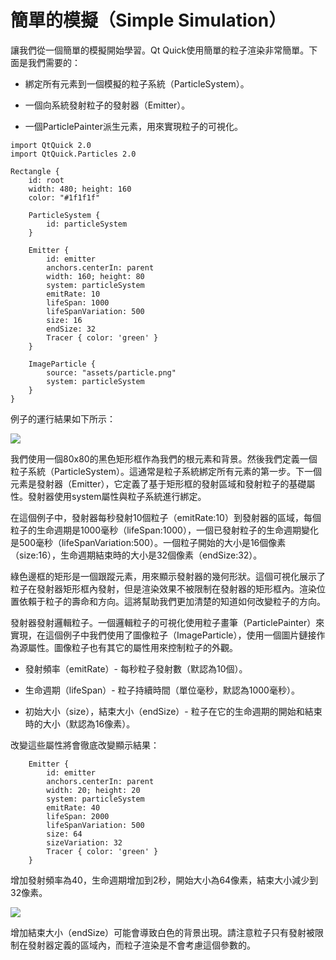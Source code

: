 # 簡單的模擬（Simple Simulation）

讓我們從一個簡單的模擬開始學習。Qt Quick使用簡單的粒子渲染非常簡單。下面是我們需要的：

* 綁定所有元素到一個模擬的粒子系統（ParticleSystem）。

* 一個向系統發射粒子的發射器（Emitter）。

* 一個ParticlePainter派生元素，用來實現粒子的可視化。

```
import QtQuick 2.0
import QtQuick.Particles 2.0

Rectangle {
    id: root
    width: 480; height: 160
    color: "#1f1f1f"

    ParticleSystem {
        id: particleSystem
    }

    Emitter {
        id: emitter
        anchors.centerIn: parent
        width: 160; height: 80
        system: particleSystem
        emitRate: 10
        lifeSpan: 1000
        lifeSpanVariation: 500
        size: 16
        endSize: 32
        Tracer { color: 'green' }
    }

    ImageParticle {
        source: "assets/particle.png"
        system: particleSystem
    }
}
```

例子的運行結果如下所示：

![](http://qmlbook.org/_images/simpleparticles.png)

我們使用一個80x80的黑色矩形框作為我們的根元素和背景。然後我們定義一個粒子系統（ParticleSystem）。這通常是粒子系統綁定所有元素的第一步。下一個元素是發射器（Emitter），它定義了基于矩形框的發射區域和發射粒子的基礎屬性。發射器使用system屬性與粒子系統進行綁定。

在這個例子中，發射器每秒發射10個粒子（emitRate:10）到發射器的區域，每個粒子的生命週期是1000毫秒（lifeSpan:1000），一個已發射粒子的生命週期變化是500毫秒（lifeSpanVariation:500）。一個粒子開始的大小是16個像素（size:16），生命週期結束時的大小是32個像素（endSize:32）。

綠色邊框的矩形是一個跟蹤元素，用來顯示發射器的幾何形狀。這個可視化展示了粒子在發射器矩形框內發射，但是渲染效果不被限制在發射器的矩形框內。渲染位置依賴于粒子的壽命和方向。這將幫助我們更加清楚的知道如何改變粒子的方向。

發射器發射邏輯粒子。一個邏輯粒子的可視化使用粒子畫筆（ParticlePainter）來實現，在這個例子中我們使用了圖像粒子（ImageParticle），使用一個圖片鏈接作為源屬性。圖像粒子也有其它的屬性用來控制粒子的外觀。

* 發射頻率（emitRate）- 每秒粒子發射數（默認為10個）。

* 生命週期（lifeSpan）- 粒子持續時間（單位毫秒，默認為1000毫秒）。

* 初始大小（size），結束大小（endSize）- 粒子在它的生命週期的開始和結束時的大小（默認為16像素）。

改變這些屬性將會徹底改變顯示結果：

```
    Emitter {
        id: emitter
        anchors.centerIn: parent
        width: 20; height: 20
        system: particleSystem
        emitRate: 40
        lifeSpan: 2000
        lifeSpanVariation: 500
        size: 64
        sizeVariation: 32
        Tracer { color: 'green' }
    }
```

增加發射頻率為40，生命週期增加到2秒，開始大小為64像素，結束大小減少到32像素。

![](http://qmlbook.org/_images/simpleparticles2.png)

增加結束大小（endSize）可能會導致白色的背景出現。請注意粒子只有發射被限制在發射器定義的區域內，而粒子渲染是不會考慮這個參數的。
